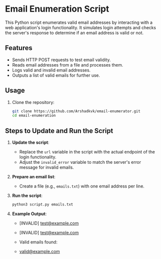 # Email Enumeration Script

This Python script enumerates valid email addresses by interacting with a web application's login functionality. It simulates login attempts and checks the server's response to determine if an email address is valid or not.

## Features

- Sends HTTP POST requests to test email validity.
- Reads email addresses from a file and processes them.
- Logs valid and invalid email addresses.
- Outputs a list of valid emails for further use.

## Usage

1. Clone the repository:
   ```bash
   git clone https://github.com/Arshadkvk/email-enumerator.git
   cd email-enumeration
   
## Steps to Update and Run the Script

1. **Update the script**:
   - Replace the `url` variable in the script with the actual endpoint of the login functionality.
   - Adjust the `invalid_error` variable to match the server's error message for invalid emails.

2. **Prepare an email list**:
   - Create a file (e.g., `emails.txt`) with one email address per line.

3. **Run the script**:
   ```bash
   python3 script.py emails.txt

4. **Example Output**:
   - [INVALID] test@example.com
   - [INVALID] test@example.com
     
   - Valid emails found:
   - valid@example.com



